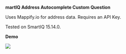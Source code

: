 **martIQ Address Autocomplete Custom Question**

Uses Mappify.io for address data. Requires an API Key.

Tested on SmartIQ 15.14.0.

**Demo**

![](http://michaelvangelovski.com/wp-content/uploads/2023/03/smartiqautocomplete.gif)
